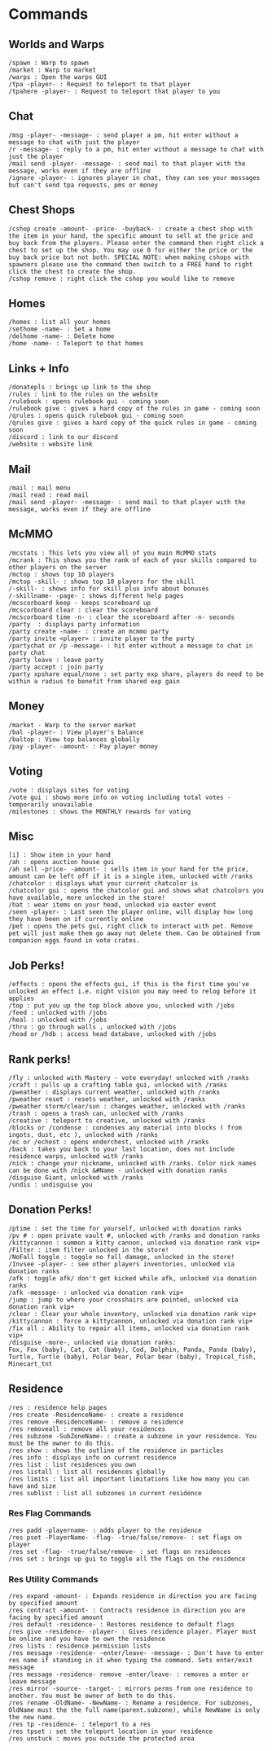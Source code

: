 
# Commands

## Worlds and Warps
    /spawn : Warp to spawn
    /market : Warp to market
    /warps : Open the warps GUI
    /tpa -player- : Request to teleport to that player
    /tpahere -player- : Request to teleport that player to you
    
## Chat
    /msg -player- -message- : send player a pm, hit enter without a message to chat with just the player
    /r -message- : reply to a pm, hit enter without a message to chat with just the player
    /mail send -player- -message- : send mail to that player with the message, works even if they are offline
    /ignore -player- : ignores player in chat, they can see your messages but can't send tpa requests, pms or money   
    
 ## Chest Shops
    /cshop create -amount- -price- -buyback- : create a chest shop with the item in your hand, the specific amount to sell at the price and buy back from the players. Please enter the command then right click a chest to set up the shop. You may use 0 for either the price or the buy back price but not both. SPECIAL NOTE: when making cshops with spawners please use the command then switch to a FREE hand to right click the chest to create the shop.
    /cshop remove : right click the cshop you would like to remove    
    
## Homes
    /homes : list all your homes
    /sethome -name- : Set a home
    /delhome -name- : Delete home
    /home -name- : Teleport to that homes
    
## Links + Info
    /donatepls : brings up link to the shop
    /rules : link to the rules on the website
    /rulebook : opens rulebook gui - coming soon
    /rulebook give : gives a hard copy of the rules in game - coming soon
    /qrules : opens quick rulebook gui - coming soon
    /qrules give : gives a hard copy of the quick rules in game - coming soon
    /discord : link to our discord
    /website : website link    
    
## Mail
    /mail : mail menu
    /mail read : read mail
    /mail send -player- -message- : send mail to that player with the message, works even if they are offline
    
## McMMO
    /mcstats : This lets you view all of you main McMMO stats
    /mcrank : This shows you the rank of each of your skills compared to other players on the server
    /mctop : shows top 10 players 
    /mctop -skill- : shows top 10 players for the skill
    /-skill- : shows info for skill plus info about bonuses
    /-skillname- -page- : shows different help pages  
    /mcscorboard keep - keeps scoreboard up
    /mcscorboard clear : clear the scoreboard
    /mcscorboard time -n- : clear the scoreboard after -n- seconds   
    /party  : displays party information
    /party create -name- : create an mcmmo party
    /party invite <player> : invite player to the party
    /partychat or /p -message- : hit enter without a message to chat in party chat
    /party leave : leave party
    /party accept : join party
    /party xpshare equal/none : set party exp share, players do need to be within a radius to benefit from shared exp gain
       
## Money
    /market - Warp to the server market
    /bal -player- : View player's balance
    /baltop : View top balances globally
    /pay -player- -amount- : Pay player money
    
 ## Voting
    /vote : displays sites for voting
    /vote gui : shows more info on voting including total votes - temporarily unavailable
    /milestones : shows the MONTHLY rewards for voting
    
 ## Misc
    [i] : Show item in your hand
    /ah : opens auction house gui
    /ah sell -price- -amount- : sells item in your hand for the price, amount can be left off if it is a single item, unlocked with /ranks
    /chatcolor : displays what your current chatcolor is
    /chatcolor gui : opens the chatcolor gui and shows what chatcolors you have available, more unlocked in the store!
    /hat : wear items on your head, unlocked via easter event
    /seen -player- : Last seen the player online, will display how long they have been on if currently online
    /pet : opens the pets gui, right click to interact with pet. Remove pet will just make them go away not delete them. Can be obtained from companion eggs found in vote crates.
 
## Job Perks! 
    /effects : opens the effects gui, if this is the first time you've unlocked an effect i.e. night vision you may need to relog before it applies
    /top : put you up the top block above you, unlocked with /jobs
    /feed : unlocked with /jobs 
    /heal : unlocked with /jobs
    /thru : go through walls , unlocked with /jobs 
    /head or /hdb : access head database, unlocked with /jobs
    
## Rank perks!   
    /fly : unlocked with Mastery - vote everyday! unlocked with /ranks
    /craft : pulls up a crafting table gui, unlocked with /ranks
    /pweather : displays current weather, unlocked with /ranks
    /pweather reset : resets weather, unlocked with /ranks
    /pweather storm/clear/sun : changes weather, unlocked with /ranks
    /trash : opens a trash can, unlocked with /ranks
    /creative : teleport to creative, unlocked with /ranks
    /blocks or /condense : condenses any material into blocks ( from ingots, dust, etc ), unlocked with /ranks
    /ec or /echest : opens enderchest, unlocked with /ranks
    /back : takes you back to your last location, does not include residence warps, unlocked with /ranks
    /nick : change your nickname, unlocked with /ranks. Color nick names can be done with /nick &#Name - unlocked with donation ranks
    /disguise Giant, unlocked with /ranks
    /undis : undisguise you
    
## Donation Perks!    
    /ptime : set the time for yourself, unlocked with donation ranks
    /pv # : open private vault #, unlocked with /ranks and donation ranks
    /kittycannon : summon a kitty cannon, unlocked via donation rank vip+  
    /Filter : item filter unlocked in the store!
    /NoFall toggle : toggle no fall damage, unlocked in the store!
    /Invsee -player- : see other players inventories, unlocked via donation ranks
    /afk : toggle afk/ don't get kicked while afk, unlocked via donation ranks
    /afk -message- : unlocked via donation rank vip+
    /jump : jump to where your crosshairs are pointed, unlocked via donation rank vip+  
    /clear : Clear your whole inventory, unlocked via donation rank vip+   
    /kittycannon : force a kittycannon, unlocked via donation rank vip+  
    /fix all : Ability to repair all items, unlocked via donation rank vip+ 
    /disguise -more-, unlocked via donation ranks:
    Fox, Fox (baby), Cat, Cat (baby), Cod, Dolphin, Panda, Panda (baby), Turtle, Turtle (baby), Polar bear, Polar bear (baby), Tropical_fish, Minecart_tnt
    
 ## Residence
    /res : residence help pages
    /res create -ResidenceName- : create a residence
    /res remove -ResidenceName- : remove a residence
    /res removeall : remove all your residences
    /res subzone -SubZoneName- : create a subzone in your residence. You must be the owner to do this.
    /res show : shows the outline of the residence in particles
    /res info : displays info on current residence
    /res list : list residences you own
    /res listall : list all residences globally
    /res limits : list all important limitations like how many you can have and size
    /res sublist : list all subzones in current residence

### Res Flag Commands
    /res padd -playername- : adds player to the residence 
    /res pset -PlayerName- -flag- -true/false/remove- : set flags on player
    /res set -flag- -true/false/remove- : set flags on residences
    /res set : brings up gui to toggle all the flags on the residence

### Res Utility Commands
    /res expand -amount- : Expands residence in direction you are facing by specified amount
    /res contract -amount- : Contracts residence in direction you are facing by specified amount
    /res default -residence- : Restores residence to default flags
    /res give -residence- -player- : Gives residence player. Player must be online and you have to own the residence
    /res lists : residence permission lists
    /res message -residence- -enter/leave- -message- : Don't have to enter res name if standing in it when typing the command. Sets enter/exit message
    /res message -residence- remove -enter/leave- : removes a enter or leave message
    /res mirror -source- -target- : mirrors perms from one residence to another. You must be owner of both to do this.
    /res rename -OldName- -NewName- : Rename a residence. For subzones, OldName must the the full name(parent.subzone), while NewName is only the new name.
    /res tp -residence- : teleport to a res
    /res tpset : set the teleport location in your residence
    /res unstuck : moves you outside the protected area   
    
    
